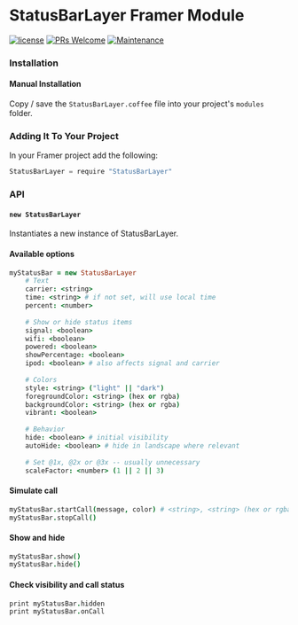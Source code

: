 # StatusBarLayer Framer Module

[![license](https://img.shields.io/github/license/bpxl-labs/RemoteLayer.svg)](https://opensource.org/licenses/MIT)
[![PRs Welcome](https://img.shields.io/badge/PRs-welcome-brightgreen.svg)](.github/CONTRIBUTING.md)
[![Maintenance](https://img.shields.io/maintenance/yes/2017.svg)]()

### Installation

#### Manual Installation

Copy / save the `StatusBarLayer.coffee` file into your project's `modules` folder.

### Adding It To Your Project

In your Framer project add the following:

```javascript
StatusBarLayer = require "StatusBarLayer"
```

### API

#### `new StatusBarLayer`

Instantiates a new instance of StatusBarLayer.

#### Available options

```coffeescript
myStatusBar = new StatusBarLayer
	# Text
	carrier: <string>
	time: <string> # if not set, will use local time
	percent: <number>
	
	# Show or hide status items
	signal: <boolean>
	wifi: <boolean>
	powered: <boolean>
	showPercentage: <boolean>
	ipod: <boolean> # also affects signal and carrier
	
	# Colors
	style: <string> ("light" || "dark")
	foregroundColor: <string> (hex or rgba)
	backgroundColor: <string> (hex or rgba)
	vibrant: <boolean>
	
	# Behavior
	hide: <boolean> # initial visibility
	autoHide: <boolean> # hide in landscape where relevant
	
	# Set @1x, @2x or @3x -- usually unnecessary
	scaleFactor: <number> (1 || 2 || 3)
```
	
#### Simulate call
```coffeescript
myStatusBar.startCall(message, color) # <string>, <string> (hex or rgba)
myStatusBar.stopCall()
```

#### Show and hide
```coffeescript
myStatusBar.show()
myStatusBar.hide()
```
		
#### Check visibility and call status
```coffeescript
print myStatusBar.hidden
print myStatusBar.onCall
```